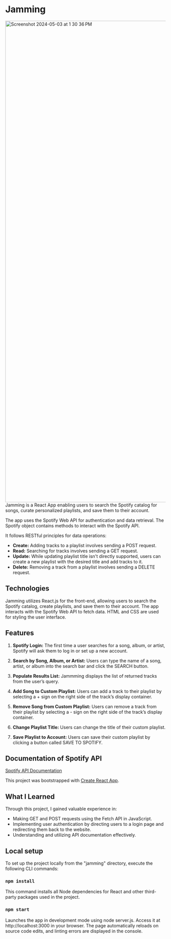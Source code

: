 # Jamming
<img width="1512" alt="Screenshot 2024-05-03 at 1 30 36 PM" src="https://github.com/FabianJU/jamming/assets/62031828/499d0e04-0cc7-486b-9bb0-c009ea9ec84b">
Jamming is a React App enabling users to search the Spotify catalog for songs, curate personalized playlists, and save them to their account.

The app uses the Spotify Web API for authentication and data retrieval. The Spotify object contains methods to interact with the Spotify API.

It follows RESTful principles for data operations:

- **Create:** Adding tracks to a playlist involves sending a POST request.
- **Read:** Searching for tracks involves sending a GET request.
- **Update:** While updating playlist title isn't directly supported, users can create a new playlist with the desired title and add tracks to it.
- **Delete:** Removing a track from a playlist involves sending a DELETE request.

## Technologies 
Jamming utilizes React.js for the front-end, allowing users to search the Spotify catalog, create playlists, and save them to their account. The app interacts with the Spotify Web API to fetch data. HTML and CSS are used for styling the user interface.

## Features

1. **Spotify Login:** The first time a user searches for a song, album, or artist, Spotify will ask them to log in or set up a new account.

2. **Search by Song, Album, or Artist:** Users can type the name of a song, artist, or album into the search bar and click the SEARCH button.

3. **Populate Results List:** Jammming displays the list of returned tracks from the user’s query.

4. **Add Song to Custom Playlist:** Users can add a track to their playlist by selecting a + sign on the right side of the track’s display container.

5. **Remove Song from Custom Playlist:** Users can remove a track from their playlist by selecting a - sign on the right side of the track’s display container.

6. **Change Playlist Title:** Users can change the title of their custom playlist.

7. **Save Playlist to Account:** Users can save their custom playlist by clicking a button called SAVE TO SPOTIFY.

## Documentation of Spotify API
[Spotify API Documentation](https://developer.spotify.com/documentation/web-api)

This project was bootstrapped with [Create React App](https://github.com/facebook/create-react-app).

## What I Learned

Through this project, I gained valuable experience in:

- Making GET and POST requests using the Fetch API in JavaScript.
- Implementing user authentication by directing users to a login page and redirecting them back to the website.
- Understanding and utilizing API documentation effectively.

## Local setup

To set up the project locally from the "jamming" directory, execute the following CLI commands:
### `npm install`
This command installs all Node dependencies for React and other third-party packages used in the project.
### `npm start`
Launches the app in development mode using node server.js. Access it at http://localhost:3000 in your browser. The page automatically reloads on source code edits, and linting errors are displayed in the console.


